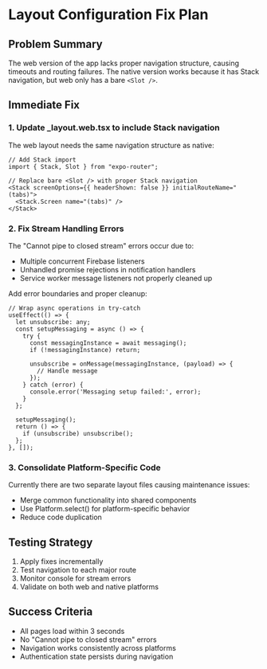 # Layout Configuration Fix Plan

## Problem Summary
The web version of the app lacks proper navigation structure, causing timeouts and routing failures. The native version works because it has Stack navigation, but web only has a bare `<Slot />`.

## Immediate Fix

### 1. Update _layout.web.tsx to include Stack navigation

The web layout needs the same navigation structure as native:

```tsx
// Add Stack import
import { Stack, Slot } from "expo-router";

// Replace bare <Slot /> with proper Stack navigation
<Stack screenOptions={{ headerShown: false }} initialRouteName="(tabs)">
  <Stack.Screen name="(tabs)" />
</Stack>
```

### 2. Fix Stream Handling Errors

The "Cannot pipe to closed stream" errors occur due to:
- Multiple concurrent Firebase listeners
- Unhandled promise rejections in notification handlers
- Service worker message listeners not properly cleaned up

Add error boundaries and proper cleanup:

```tsx
// Wrap async operations in try-catch
useEffect(() => {
  let unsubscribe: any;
  const setupMessaging = async () => {
    try {
      const messagingInstance = await messaging();
      if (!messagingInstance) return;
      
      unsubscribe = onMessage(messagingInstance, (payload) => {
        // Handle message
      });
    } catch (error) {
      console.error('Messaging setup failed:', error);
    }
  };
  
  setupMessaging();
  return () => {
    if (unsubscribe) unsubscribe();
  };
}, []);
```

### 3. Consolidate Platform-Specific Code

Currently there are two separate layout files causing maintenance issues:
- Merge common functionality into shared components
- Use Platform.select() for platform-specific behavior
- Reduce code duplication

## Testing Strategy

1. Apply fixes incrementally
2. Test navigation to each major route
3. Monitor console for stream errors
4. Validate on both web and native platforms

## Success Criteria

- All pages load within 3 seconds
- No "Cannot pipe to closed stream" errors
- Navigation works consistently across platforms
- Authentication state persists during navigation